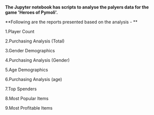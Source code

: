 

**The Jupyter notebook has scripts to analyse the palyers data for the game 'Heroes of Pymoli'.**

**Following are the reports presented based on the analysis - **

1.Player Count

2.Purchasing Analysis (Total)

3.Gender Demographics

4.Purchasing Analysis (Gender)

5.Age Demographics

6.Purchasing Analysis (age)

7.Top Spenders

8.Most Popular Items

9.Most Profitable Items
